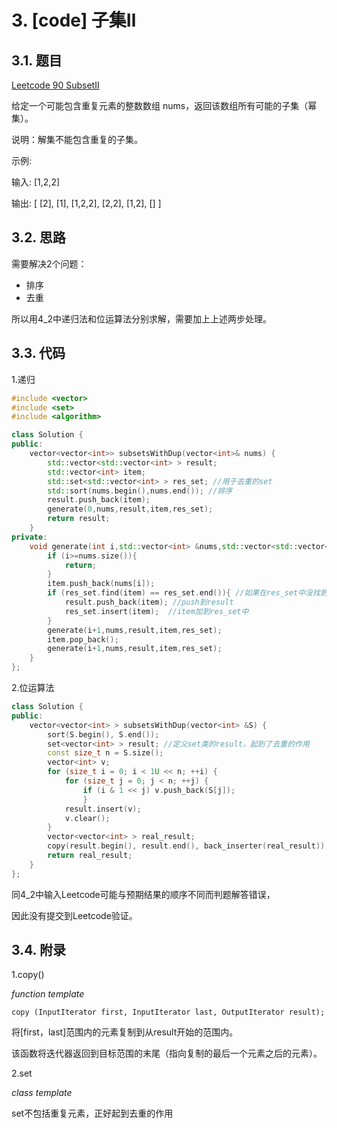 # 3. [code] 子集Ⅱ

## 3.1. 题目

[Leetcode 90 SubsetⅡ](https://leetcode-cn.com/problems/subsets-ii)

给定一个可能包含重复元素的整数数组 nums，返回该数组所有可能的子集（幂集）。

说明：解集不能包含重复的子集。

示例:

输入: [1,2,2]

输出:
[
  [2],
  [1],
  [1,2,2],
  [2,2],
  [1,2],
  []
]

## 3.2. 思路

需要解决2个问题：

- 排序
- 去重

所以用4_2中递归法和位运算法分别求解，需要加上上述两步处理。

## 3.3. 代码

1.递归

```c++
#include <vector>
#include <set>
#include <algorithm>

class Solution {
public:
    vector<vector<int>> subsetsWithDup(vector<int>& nums) {
        std::vector<std::vector<int> > result;
        std::vector<int> item;
        std::set<std::vector<int> > res_set; //用于去重的set
        std::sort(nums.begin(),nums.end()); //排序
        result.push_back(item);
        generate(0,nums,result,item,res_set);
        return result;
    }
private:
    void generate(int i,std::vector<int> &nums,std::vector<std::vector<int> > &result, std::vector<int> &item, std::set<std::vector<int> > &res_set){
        if (i>=nums.size()){
            return;
        }
        item.push_back(nums[i]);
        if (res_set.find(item) == res_set.end()){ //如果在res_set中没找到item
            result.push_back(item); //push到result
            res_set.insert(item);  //item加到res_set中
        }
        generate(i+1,nums,result,item,res_set);
        item.pop_back();
        generate(i+1,nums,result,item,res_set);
    }
};
```

2.位运算法

```c++
class Solution { 
public:
    vector<vector<int> > subsetsWithDup(vector<int> &S) {
        sort(S.begin(), S.end());
        set<vector<int> > result; //定义set类的result，起到了去重的作用
        const size_t n = S.size(); 
        vector<int> v;
        for (size_t i = 0; i < 1U << n; ++i) { 
            for (size_t j = 0; j < n; ++j) { 
                if (i & 1 << j) v.push_back(S[j]); 
                }
            result.insert(v); 
            v.clear();
        } 
        vector<vector<int> > real_result;
        copy(result.begin(), result.end(), back_inserter(real_result)); 
        return real_result;
    } 
};
```

同4_2中输入Leetcode可能与预期结果的顺序不同而判题解答错误，

因此没有提交到Leetcode验证。

## 3.4. 附录

1.copy()

*function template*

```
copy (InputIterator first, InputIterator last, OutputIterator result);
```

将[first，last]范围内的元素复制到从result开始的范围内。

该函数将迭代器返回到目标范围的末尾（指向复制的最后一个元素之后的元素）。

2.set 

*class template*

set不包括重复元素，正好起到去重的作用